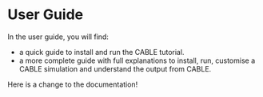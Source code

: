 # User Guide

In the user guide, you will find:

- a quick guide to install and run the CABLE tutorial.
- a more complete guide with full explanations to install, run, customise a CABLE simulation and understand the output from CABLE.

Here is a change to the documentation!